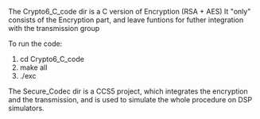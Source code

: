 
The Crypto6_C_code dir is a C version of Encryption (RSA + AES)
It "only" consists of the Encryption part, and leave funtions for futher integration with the transmission group

To run the code:
1. cd Crypto6_C_code
2. make all
3. ./exc

The Secure_Codec dir is a CCS5 project, which integrates the encryption and the transmission, and is used to simulate the whole procedure on DSP simulators.
